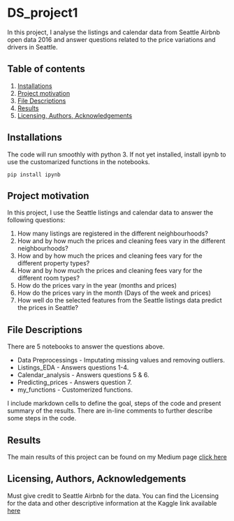 # DS_project1
 In this project, I analyse the listings and calendar data from Seattle Airbnb open data 2016 and answer questions related to the price variations and drivers in Seattle.
## **Table of contents**
1. [Installations](#header-name)
2. [Project motivation](#header-name)
3. [File Descriptions](#header-name)
4. [Results](#header-name)
5. [Licensing, Authors, Acknowledgements](#header-name)
## **Installations**
The code will run smoothly with python 3.
If not yet installed, install ipynb to use the customarized functions in the notebooks.
 ```
 pip install ipynb
 ```
## **Project motivation**
In this project, I use the Seattle listings and calendar data to answer the following questions:

1. How many listings are registered in the different neighbourhoods?
2. How and by how much the prices and cleaning fees vary in the different neighbourhoods?
3. How and by how much the prices and cleaning fees vary for the different property types?
4. How and by how much the prices and cleaning fees vary for the different room types?
5. How do the prices vary in the year (months and prices)
6. How do the prices vary in the month (Days of the week and prices)
7. How well do the selected features from the Seattle listings data predict the prices in Seattle?

## **File Descriptions**
There are 5 notebooks to answer the questions above. 
* Data Preprocessings - Imputating missing values and removing outliers.
* Listings_EDA        - Answers questions 1-4.
* Calendar_analysis   - Answers questions 5 & 6.
* Predicting_prices   - Answers question 7.
* my_functions        - Customerized functions.

I include markdown cells to define the goal, steps of the code and present summary of the results.
There are in-line comments to further describe some steps in the code.

## **Results**
The main results of this project can be found on my Medium page [click here](https://olivianabbosa.medium.com/how-to-get-a-good-price-on-airbnb-a-guests-guide-baae5c29b1f8)

## **Licensing, Authors, Acknowledgements**
Must give credit to Seattle Airbnb for the data. You can find the Licensing for the data and other descriptive information at the Kaggle link available [here](https://www.kaggle.com/airbnb/seattle/data)



